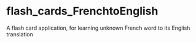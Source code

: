 # flash_cards_FrenchtoEnglish
A flash card application, for learning unknown French word to its English translation
